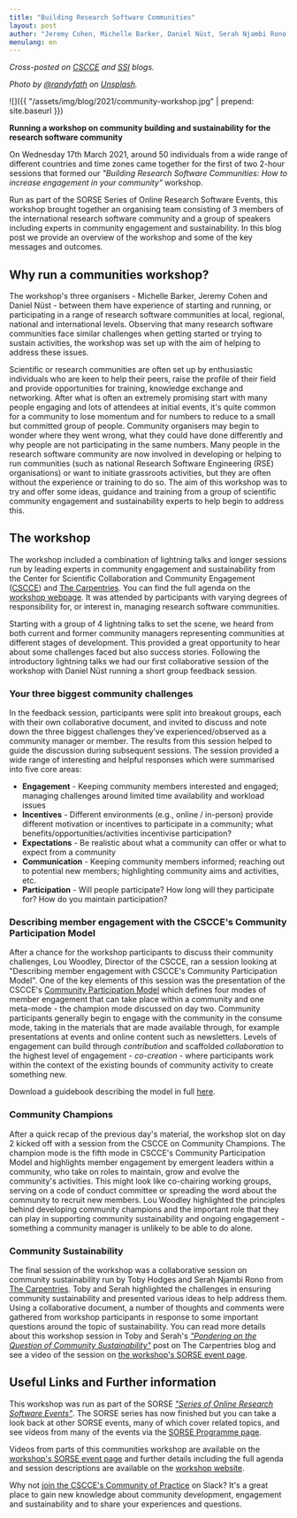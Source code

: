 ```yaml
---
title: "Building Research Software Communities"
layout: post
author: "Jeremy Cohen, Michelle Barker, Daniel Nüst, Serah Njambi Rono, Lou Woodley, Toby Hodges"
menulang: en
---
```


*Cross-posted on [CSCCE](TODO) and [SSI](TODO) blogs.*  

*Photo by [@randyfath](https://unsplash.com/@randyfath) on [Unsplash](https://unsplash.com/).*

![]({{ "/assets/img/blog/2021/community-workshop.jpg" | prepend: site.baseurl }})

**Running a workshop on community building and sustainability for the research software community**

On Wednesday 17th March 2021, around 50 individuals from a wide range of different countries and time zones came together for the first of two 2-hour sessions that formed our _"Building Research Software Communities: How to increase engagement in your community"_ workshop.

Run as part of the SORSE Series of Online Research Software Events, this workshop brought together an organising team consisting of 3 members of the international research software community and a group of speakers including experts in community engagement and sustainability.
In this blog post we provide an overview of the workshop and some of the key messages and outcomes.

<!--break-->

## Why run a communities workshop?

The workshop's three organisers - Michelle Barker, Jeremy Cohen and Daniel Nüst - between them have  experience of starting and running, or participating in a range of research software communities at local, regional, national and international levels.
Observing that many research software communities face similar challenges when getting started or trying to sustain activities, the workshop was set up with the aim of helping to address these issues.

Scientific or research communities are often set up by enthusiastic individuals who are keen to help their peers, raise the profile of their field and provide opportunities for training, knowledge exchange and networking.
After what is often an extremely promising start with many people engaging and lots of attendees at initial events, it's quite common for a community to lose momentum and for numbers to reduce to a small but committed group of people.
Community organisers may begin to wonder where they went wrong, what they could have done differently and why people are not participating in the same numbers.
Many people in the research software community are now involved in developing or helping to run communities (such as national Research Software Engineering (RSE) organisations) or want to initiate grassroots activities, but they are often without the experience or training to do so.
The aim of this workshop was to try and offer some ideas, guidance and training from a group of scientific community engagement and sustainability experts to help begin to address this.

## The workshop

The workshop included a combination of lightning talks and longer sessions run by leading experts in community engagement and sustainability from the Center for Scientific Collaboration and Community Engagement ([CSCCE](https://www.cscce.org/)) and [The Carpentries](https://carpentries.org/).
You can find the full agenda on the [workshop webpage](https://researchsoft.github.io/community-ws/).
It was attended by participants with varying degrees of responsibility for, or interest in, managing research software communities.

Starting with a group of 4 lightning talks to set the scene, we heard from both current and former community managers representing communities at different stages of development.
This provided a great opportunity to hear about some challenges faced but also success stories.
Following the introductory lightning talks we had our first collaborative session of the workshop with Daniel Nüst running a short group feedback session.

### Your three biggest community challenges

In the feedback session, participants were split into breakout groups, each with their own collaborative document, and invited to discuss and note down the three biggest challenges they’ve experienced/observed as a community manager or member. The results from this session helped to guide the discussion during subsequent sessions. The session provided a wide range of interesting and helpful responses which were summarised into five core areas:

- **Engagement** - Keeping community members interested and engaged; managing challenges around limited time availability and workload issues
- **Incentives** - Different environments (e.g., online / in-person) provide different motivation or incentives to participate in a community; what benefits/opportunities/activities incentivise participation?
- **Expectations** - Be realistic about what a community can offer or what to expect from a community
- **Communication** - Keeping community members informed; reaching out to potential new members; highlighting community aims and activities, etc.
- **Participation** - Will people participate? How long will they participate for? How do you maintain participation?

### Describing member engagement with the CSCCE's Community Participation Model

After a chance for the workshop participants to discuss their community challenges, Lou Woodley, Director of the CSCCE, ran a session looking at "Describing member engagement with CSCCE's Community Participation Model".
One of the key elements of this session was the presentation of the CSCCE's [Community Participation Model](https://www.cscce.org/resources/community-participation-model/) which defines four modes of member engagement that can take place within a community and one meta-mode - the champion mode discussed on day two.
Community participants generally begin to engage with the community in the consume mode, taking in the materials that are made available through, for example presentations at events and online content such as newsletters.
Levels of engagement can build through _contribution_ and scaffolded _collaboration_ to the highest level of engagement - _co-creation_ - where participants work within the context of the existing bounds of community activity to create something new.

Download a guidebook describing the model in full [here](https://zenodo.org/record/3997802).

### Community Champions

After a quick recap of the previous day's material, the workshop slot on day 2 kicked off with a session from the CSCCE on Community Champions.
The champion mode is the fifth mode in CSCCE's Community Participation Model and highlights member engagement by emergent leaders within a community, who take on roles to maintain, grow and evolve the community's activities.
This might look like co-chairing working groups, serving on a code of conduct committee or spreading the word about the community to recruit new members.
Lou Woodley highlighted the principles behind developing community champions and the important role that they can play in supporting community sustainability and ongoing engagement - something a community manager is unlikely to be able to do alone.

### Community Sustainability

The final session of the workshop was a collaborative session on community sustainability run by Toby Hodges and Serah Njambi Rono from [The Carpentries](https://carpentries.org/).
Toby and Serah highlighted the challenges in ensuring community sustainability and presented various ideas to help address them.
Using a collaborative document, a number of thoughts and comments were gathered from workshop participants in response to some important questions around the topic of sustainability.
You can read more details about this workshop session in Toby and Serah's [_"Pondering on the Question of Community Sustainability"_](https://carpentries.org/blog/2021/04/community-sustainability/) post on The Carpentries blog and see a video of the session on [the workshop's SORSE event page](https://sorse.github.io/programme/workshops/event-031/).

## Useful Links and Further information

This workshop was run as part of the SORSE [_"Series of Online Research Software Events"_](https://sorse.github.io/).
The SORSE series has now finished but you can take a look back at other SORSE events, many of which cover related topics, and see videos from many of the events via the [SORSE Programme page](https://sorse.github.io/programme/).

Videos from parts of this communities workshop are available on the [workshop's SORSE event page](https://sorse.github.io/programme/workshops/event-031/) and further details including the full agenda and session descriptions are available on the [workshop website](https://researchsoft.github.io/community-ws).

Why not [join the CSCCE's Community of Practice](https://cscce-slack-invite-bot.herokuapp.com/) on Slack?
It's a great place to gain new knowledge about community development, engagement and sustainability and to share your experiences and questions.
